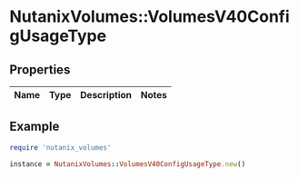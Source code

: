 # NutanixVolumes::VolumesV40ConfigUsageType

## Properties

| Name | Type | Description | Notes |
| ---- | ---- | ----------- | ----- |

## Example

```ruby
require 'nutanix_volumes'

instance = NutanixVolumes::VolumesV40ConfigUsageType.new()
```

